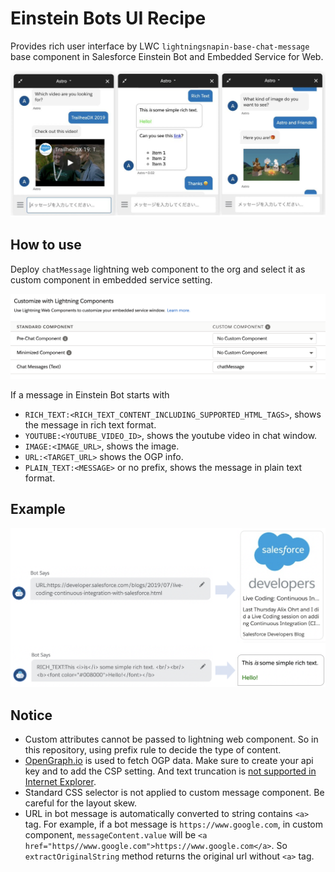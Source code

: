 # Einstein Bots UI Recipe
Provides rich user interface by LWC `lightningsnapin-base-chat-message` base component in Salesforce Einstein Bot and Embedded Service for Web.

![](img/screenshots.jpg)

## How to use
Deploy `chatMessage` lightning web component to the org and select it as custom component in embedded service setting.

<kbd><img src="img/embeddedservice_setting.png"></kbd>

If a message in Einstein Bot starts with
* `RICH_TEXT:<RICH_TEXT_CONTENT_INCLUDING_SUPPORTED_HTML_TAGS>`, shows the message in rich text format.
* `YOUTUBE:<YOUTUBE_VIDEO_ID>`, shows the youtube video in chat window.
* `IMAGE:<IMAGE_URL>`, shows the image.
* `URL:<TARGET_URL>` shows the OGP info.
* `PLAIN_TEXT:<MESSAGE>` or no prefix, shows the message in plain text format.

## Example
<img src="img/message_examples.png" width="600">

## Notice
* Custom attributes cannot be passed to lightning web component. So in this repository, using prefix rule to decide the type of content.
* [OpenGraph.io](https://www.opengraph.io/) is used to fetch OGP data. Make sure to create your api key and to add the CSP setting. And text truncation is [not supported in Internet Explorer](https://developer.mozilla.org/en-US/docs/Web/CSS/-webkit-line-clamp).
* Standard CSS selector is not applied to custom message component. Be careful for the layout skew.
* URL in bot message is automatically converted to string contains `<a>` tag. For example, if a bot message is `https://www.google.com`, in custom component, `messageContent.value` will be `<a href="https//www.google.com">https://www.google.com</a>`. So `extractOriginalString` method returns the original url without `<a>` tag.
